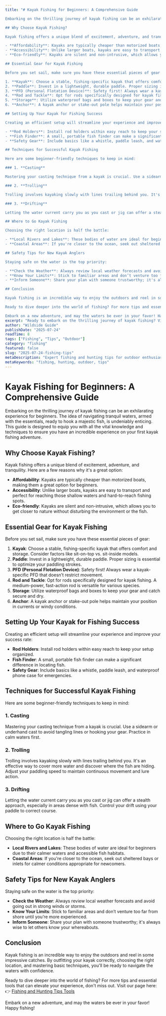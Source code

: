 ```yaml
---
title: "# Kayak Fishing for Beginners: A Comprehensive Guide

Embarking on the thrilling journey of kayak fishing can be an exhilarating experience for beginners. The idea of navigating tranquil waters, armed with the essentials, ready to hook a majestic fish, is undeniably enticing. This guide is designed to equip you with all the vital knowledge and techniques to ensure you have an incredible experience on your first kayak fishing adventure.

## Why Choose Kayak Fishing?

Kayak fishing offers a unique blend of excitement, adventure, and tranquility. Here are a few reasons why it's a great option:

- **Affordability**: Kayaks are typically cheaper than motorized boats, making them a great option for beginners.
- **Accessibility**: Unlike larger boats, kayaks are easy to transport and perfect for reaching those shallow waters and hard-to-reach fishing spots.
- **Eco-friendly**: Kayaks are silent and non-intrusive, which allows you to get closer to nature without disturbing the environment or the fish.

## Essential Gear for Kayak Fishing

Before you set sail, make sure you have these essential pieces of gear:

1. **Kayak**: Choose a stable, fishing-specific kayak that offers comfort and storage. Consider factors like sit-on-top vs. sit-inside models.
2. **Paddle**: Invest in a lightweight, durable paddle. Proper sizing is essential to optimize your paddling strokes.
3. **PFD (Personal Flotation Device)**: Safety first! Always wear a kayak-specific PFD that doesn’t restrict movement.
4. **Rod and Tackle**: Opt for rods specifically designed for kayak fishing. A medium-power, fast-action rod is versatile for various species.
5. **Storage**: Utilize waterproof bags and boxes to keep your gear and catch secure and dry.
6. **Anchor**: A kayak anchor or stake-out pole helps maintain your position in currents or windy conditions.

## Setting Up Your Kayak for Fishing Success

Creating an efficient setup will streamline your experience and improve your success rate:

- **Rod Holders**: Install rod holders within easy reach to keep your setup organized.
- **Fish Finder**: A small, portable fish finder can make a significant difference in locating fish.
- **Safety Gear**: Include basics like a whistle, paddle leash, and waterproof phone case for emergencies.

## Techniques for Successful Kayak Fishing

Here are some beginner-friendly techniques to keep in mind:

### 1. **Casting**

Mastering your casting technique from a kayak is crucial. Use a sidearm or underhand cast to avoid tangling lines or hooking your gear. Practice in calm waters first.

### 2. **Trolling**

Trolling involves kayaking slowly with lines trailing behind you. It's an effective way to cover more water and discover where the fish are hiding. Adjust your paddling speed to maintain continuous movement and lure action.

### 3. **Drifting**

Letting the water current carry you as you cast or jig can offer a stealth approach, especially in areas dense with fish. Control your drift using your paddle to correct course.

## Where to Go Kayak Fishing

Choosing the right location is half the battle:

- **Local Rivers and Lakes**: These bodies of water are ideal for beginners due to their calmer waters and accessible fish habitats.
- **Coastal Areas**: If you're closer to the ocean, seek out sheltered bays or inlets for calmer conditions appropriate for newcomers.

## Safety Tips for New Kayak Anglers

Staying safe on the water is the top priority:

- **Check the Weather**: Always review local weather forecasts and avoid going out in strong winds or storms.
- **Know Your Limits**: Stick to familiar areas and don’t venture too far from shore until you’re more experienced.
- **Inform Someone**: Share your plan with someone trustworthy; it's always wise to let others know your whereabouts.

## Conclusion

Kayak fishing is an incredible way to enjoy the outdoors and reel in some impressive catches. By outfitting your kayak correctly, choosing the right location, and mastering basic techniques, you'll be ready to navigate the waters with confidence. 

Ready to dive deeper into the world of fishing? For more tips and essential tools that can elevate your experience, don't miss out. Visit our page here: 👉 [Fishing and Hunting Tips Tools](https://www.fishingandhuntingtips.com/tools)

Embark on a new adventure, and may the waters be ever in your favor! Happy fishing!"
excerpt: "Ready to embark on the thrilling journey of kayak fishing? Visit [Fishing and Hunting Tips Tools](https://www.fishingandhuntingtips.com/tools)."
author: "Wildside Guide"
publishDate: "2025-07-24"
readTime: 8
tags: ["Fishing", "Tips", "Outdoor"]
category: "fishing"
featured: false
slug: "2025-07-24-fishing-tips"
metaDescription: "Expert fishing and hunting tips for outdoor enthusiasts"
metaKeywords: "fishing, hunting, outdoor, tips"
---
```

# Kayak Fishing for Beginners: A Comprehensive Guide

Embarking on the thrilling journey of kayak fishing can be an exhilarating experience for beginners. The idea of navigating tranquil waters, armed with the essentials, ready to hook a majestic fish, is undeniably enticing. This guide is designed to equip you with all the vital knowledge and techniques to ensure you have an incredible experience on your first kayak fishing adventure.

## Why Choose Kayak Fishing?

Kayak fishing offers a unique blend of excitement, adventure, and tranquility. Here are a few reasons why it's a great option:

- **Affordability**: Kayaks are typically cheaper than motorized boats, making them a great option for beginners.
- **Accessibility**: Unlike larger boats, kayaks are easy to transport and perfect for reaching those shallow waters and hard-to-reach fishing spots.
- **Eco-friendly**: Kayaks are silent and non-intrusive, which allows you to get closer to nature without disturbing the environment or the fish.

## Essential Gear for Kayak Fishing

Before you set sail, make sure you have these essential pieces of gear:

1. **Kayak**: Choose a stable, fishing-specific kayak that offers comfort and storage. Consider factors like sit-on-top vs. sit-inside models.
2. **Paddle**: Invest in a lightweight, durable paddle. Proper sizing is essential to optimize your paddling strokes.
3. **PFD (Personal Flotation Device)**: Safety first! Always wear a kayak-specific PFD that doesn’t restrict movement.
4. **Rod and Tackle**: Opt for rods specifically designed for kayak fishing. A medium-power, fast-action rod is versatile for various species.
5. **Storage**: Utilize waterproof bags and boxes to keep your gear and catch secure and dry.
6. **Anchor**: A kayak anchor or stake-out pole helps maintain your position in currents or windy conditions.

## Setting Up Your Kayak for Fishing Success

Creating an efficient setup will streamline your experience and improve your success rate:

- **Rod Holders**: Install rod holders within easy reach to keep your setup organized.
- **Fish Finder**: A small, portable fish finder can make a significant difference in locating fish.
- **Safety Gear**: Include basics like a whistle, paddle leash, and waterproof phone case for emergencies.

## Techniques for Successful Kayak Fishing

Here are some beginner-friendly techniques to keep in mind:

### 1. **Casting**

Mastering your casting technique from a kayak is crucial. Use a sidearm or underhand cast to avoid tangling lines or hooking your gear. Practice in calm waters first.

### 2. **Trolling**

Trolling involves kayaking slowly with lines trailing behind you. It's an effective way to cover more water and discover where the fish are hiding. Adjust your paddling speed to maintain continuous movement and lure action.

### 3. **Drifting**

Letting the water current carry you as you cast or jig can offer a stealth approach, especially in areas dense with fish. Control your drift using your paddle to correct course.

## Where to Go Kayak Fishing

Choosing the right location is half the battle:

- **Local Rivers and Lakes**: These bodies of water are ideal for beginners due to their calmer waters and accessible fish habitats.
- **Coastal Areas**: If you're closer to the ocean, seek out sheltered bays or inlets for calmer conditions appropriate for newcomers.

## Safety Tips for New Kayak Anglers

Staying safe on the water is the top priority:

- **Check the Weather**: Always review local weather forecasts and avoid going out in strong winds or storms.
- **Know Your Limits**: Stick to familiar areas and don’t venture too far from shore until you’re more experienced.
- **Inform Someone**: Share your plan with someone trustworthy; it's always wise to let others know your whereabouts.

## Conclusion

Kayak fishing is an incredible way to enjoy the outdoors and reel in some impressive catches. By outfitting your kayak correctly, choosing the right location, and mastering basic techniques, you'll be ready to navigate the waters with confidence. 

Ready to dive deeper into the world of fishing? For more tips and essential tools that can elevate your experience, don't miss out. Visit our page here: 👉 [Fishing and Hunting Tips Tools](https://www.fishingandhuntingtips.com/tools)

Embark on a new adventure, and may the waters be ever in your favor! Happy fishing!